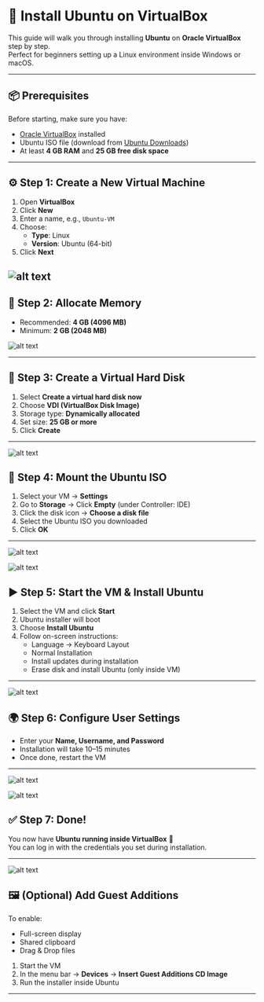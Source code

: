 # 🚀 Install Ubuntu on VirtualBox

This guide will walk you through installing **Ubuntu** on **Oracle VirtualBox** step by step.  
Perfect for beginners setting up a Linux environment inside Windows or macOS.

---

## 📦 Prerequisites

Before starting, make sure you have:

- [Oracle VirtualBox](https://www.virtualbox.org/) installed  
- Ubuntu ISO file (download from [Ubuntu Downloads](https://ubuntu.com/download/desktop))  
- At least **4 GB RAM** and **25 GB free disk space**  

---

## ⚙️ Step 1: Create a New Virtual Machine

1. Open **VirtualBox**  
2. Click **New**  
3. Enter a name, e.g., `Ubuntu-VM`  
4. Choose:
   - **Type**: Linux  
   - **Version**: Ubuntu (64-bit)  
5. Click **Next**


![alt text](image/1install.png)
---

## 💾 Step 2: Allocate Memory

- Recommended: **4 GB (4096 MB)**  
- Minimum: **2 GB (2048 MB)**  

![alt text](image/2memory.png)

---

## 💽 Step 3: Create a Virtual Hard Disk

1. Select **Create a virtual hard disk now**  
2. Choose **VDI (VirtualBox Disk Image)**  
3. Storage type: **Dynamically allocated**  
4. Set size: **25 GB or more**  
5. Click **Create**

---
![alt text](image/3alooot.png)



## 📂 Step 4: Mount the Ubuntu ISO

1. Select your VM → **Settings**  
2. Go to **Storage** → Click **Empty** (under Controller: IDE)  
3. Click the disk icon → **Choose a disk file**  
4. Select the Ubuntu ISO you downloaded  
5. Click **OK**

---
![alt text](image/summary.png)

![alt text](image/attached.png)


## ▶️ Step 5: Start the VM & Install Ubuntu

1. Select the VM and click **Start**  
2. Ubuntu installer will boot  
3. Choose **Install Ubuntu**  
4. Follow on-screen instructions:
   - Language → Keyboard Layout  
   - Normal Installation  
   - Install updates during installation  
   - Erase disk and install Ubuntu (only inside VM)  

---

![alt text](image/installubu.png)



## 🌍 Step 6: Configure User Settings

- Enter your **Name, Username, and Password**  
- Installation will take 10–15 minutes  
- Once done, restart the VM  

---
![alt text](image/ubuinst.png)

![alt text](image/readytouse.png)


## ✅ Step 7: Done!

You now have **Ubuntu running inside VirtualBox** 🎉  
You can log in with the credentials you set during installation.

---

![alt text](image/doneyaa.png)


## 🖼️ (Optional) Add Guest Additions

To enable:
- Full-screen display  
- Shared clipboard  
- Drag & Drop files  

1. Start the VM  
2. In the menu bar → **Devices** → **Insert Guest Additions CD Image**  
3. Run the installer inside Ubuntu  

---

  

